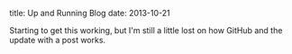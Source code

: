 title: Up and Running Blog
date: 2013-10-21

Starting to get this working, but I'm still a little lost on how GitHub and the update with a post works.